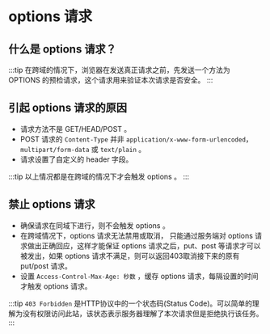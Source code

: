 # options 请求

## 什么是 options 请求？
:::tip
在跨域的情况下，浏览器在发送真正请求之前，先发送一个方法为 OPTIONS 的预检请求，这个请求用来验证本次请求是否安全。
:::

## 引起 options 请求的原因
+ 请求方法不是 GET/HEAD/POST 。
+ POST 请求的 `Content-Type` 并非 `application/x-www-form-urlencoded`，`multipart/form-data` 或 `text/plain` 。
+ 请求设置了自定义的 header 字段。

:::tip
以上情况都是在跨域的情况下才会触发 options 。
:::

## 禁止 options 请求
+ 确保请求在同域下进行，则不会触发 options 。
+ 在跨域情况下，options 请求无法禁用或取消， 只能通过服务端对 options 请求做出正确回应，这样才能保证 options 请求之后，put、post 等请求才可以被发出，如果 options 请求不满足，则可以返回403取消接下来的原有 put/post 请求。
+ 设置 `Access-Control-Max-Age: 秒数` ，缓存 options 请求，每隔设置的时间才触发 options 请求。

:::tip
 `403 Forbidden` 是HTTP协议中的一个状态码(Status Code)。可以简单的理解为没有权限访问此站，该状态表示服务器理解了本次请求但是拒绝执行该任务。
:::
